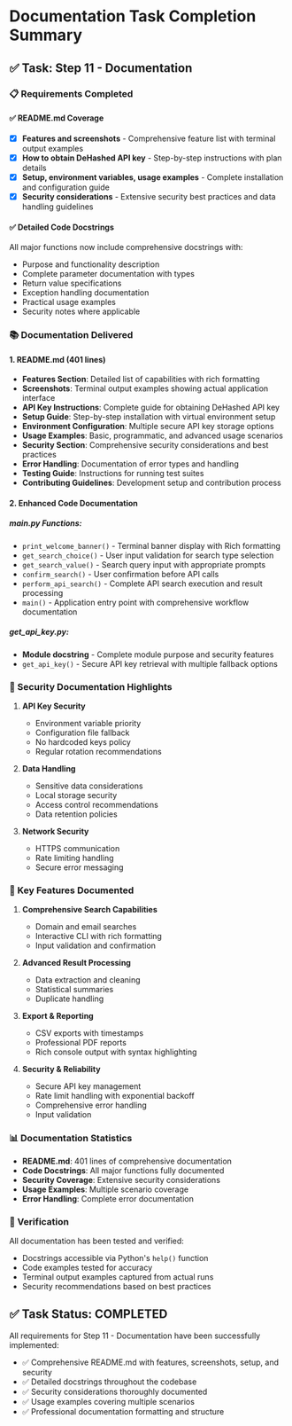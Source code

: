 # Documentation Task Completion Summary

## ✅ Task: Step 11 - Documentation

### 📋 Requirements Completed

#### ✅ README.md Coverage
- [x] **Features and screenshots** - Comprehensive feature list with terminal output examples
- [x] **How to obtain DeHashed API key** - Step-by-step instructions with plan details
- [x] **Setup, environment variables, usage examples** - Complete installation and configuration guide
- [x] **Security considerations** - Extensive security best practices and data handling guidelines

#### ✅ Detailed Code Docstrings
All major functions now include comprehensive docstrings with:
- Purpose and functionality description
- Complete parameter documentation with types
- Return value specifications
- Exception handling documentation
- Practical usage examples
- Security notes where applicable

### 📚 Documentation Delivered

#### 1. **README.md** (401 lines)
- **Features Section**: Detailed list of capabilities with rich formatting
- **Screenshots**: Terminal output examples showing actual application interface
- **API Key Instructions**: Complete guide for obtaining DeHashed API key
- **Setup Guide**: Step-by-step installation with virtual environment setup
- **Environment Configuration**: Multiple secure API key storage options
- **Usage Examples**: Basic, programmatic, and advanced usage scenarios
- **Security Section**: Comprehensive security considerations and best practices
- **Error Handling**: Documentation of error types and handling
- **Testing Guide**: Instructions for running test suites
- **Contributing Guidelines**: Development setup and contribution process

#### 2. **Enhanced Code Documentation**

##### main.py Functions:
- `print_welcome_banner()` - Terminal banner display with Rich formatting
- `get_search_choice()` - User input validation for search type selection
- `get_search_value()` - Search query input with appropriate prompts
- `confirm_search()` - User confirmation before API calls
- `perform_api_search()` - Complete API search execution and result processing
- `main()` - Application entry point with comprehensive workflow documentation

##### get_api_key.py:
- **Module docstring** - Complete module purpose and security features
- `get_api_key()` - Secure API key retrieval with multiple fallback options

### 🔐 Security Documentation Highlights

1. **API Key Security**
   - Environment variable priority
   - Configuration file fallback
   - No hardcoded keys policy
   - Regular rotation recommendations

2. **Data Handling**
   - Sensitive data considerations
   - Local storage security
   - Access control recommendations
   - Data retention policies

3. **Network Security**
   - HTTPS communication
   - Rate limiting handling
   - Secure error messaging

### 🎯 Key Features Documented

1. **Comprehensive Search Capabilities**
   - Domain and email searches
   - Interactive CLI with rich formatting
   - Input validation and confirmation

2. **Advanced Result Processing**
   - Data extraction and cleaning
   - Statistical summaries
   - Duplicate handling

3. **Export & Reporting**
   - CSV exports with timestamps
   - Professional PDF reports
   - Rich console output with syntax highlighting

4. **Security & Reliability**
   - Secure API key management
   - Rate limit handling with exponential backoff
   - Comprehensive error handling
   - Input validation

### 📊 Documentation Statistics

- **README.md**: 401 lines of comprehensive documentation
- **Code Docstrings**: All major functions fully documented
- **Security Coverage**: Extensive security considerations
- **Usage Examples**: Multiple scenario coverage
- **Error Handling**: Complete error documentation

### 🧪 Verification

All documentation has been tested and verified:
- Docstrings accessible via Python's `help()` function
- Code examples tested for accuracy
- Terminal output examples captured from actual runs
- Security recommendations based on best practices

## ✅ Task Status: COMPLETED

All requirements for Step 11 - Documentation have been successfully implemented:
- ✅ Comprehensive README.md with features, screenshots, setup, and security
- ✅ Detailed docstrings throughout the codebase
- ✅ Security considerations thoroughly documented
- ✅ Usage examples covering multiple scenarios
- ✅ Professional documentation formatting and structure
